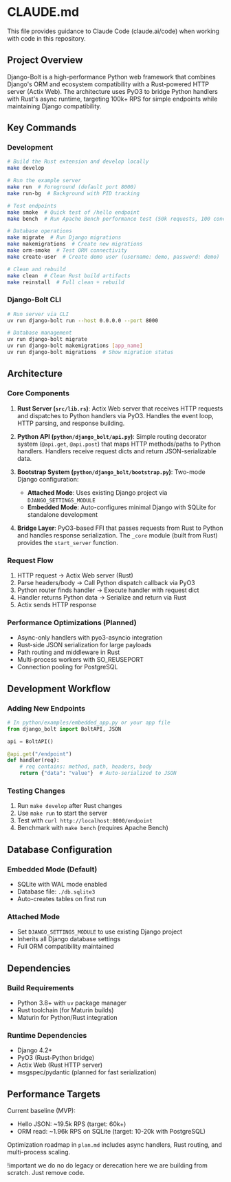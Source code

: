 # CLAUDE.md

This file provides guidance to Claude Code (claude.ai/code) when working with code in this repository.

## Project Overview

Django-Bolt is a high-performance Python web framework that combines Django's ORM and ecosystem compatibility with a Rust-powered HTTP server (Actix Web). The architecture uses PyO3 to bridge Python handlers with Rust's async runtime, targeting 100k+ RPS for simple endpoints while maintaining Django compatibility.

## Key Commands

### Development

```bash
# Build the Rust extension and develop locally
make develop

# Run the example server
make run  # Foreground (default port 8000)
make run-bg  # Background with PID tracking

# Test endpoints
make smoke  # Quick test of /hello endpoint
make bench  # Run Apache Bench performance test (50k requests, 100 concurrent)

# Database operations
make migrate  # Run Django migrations
make makemigrations  # Create new migrations
make orm-smoke  # Test ORM connectivity
make create-user  # Create demo user (username: demo, password: demo)

# Clean and rebuild
make clean  # Clean Rust build artifacts
make reinstall  # Full clean + rebuild
```

### Django-Bolt CLI

```bash
# Run server via CLI
uv run django-bolt run --host 0.0.0.0 --port 8000

# Database management
uv run django-bolt migrate
uv run django-bolt makemigrations [app_name]
uv run django-bolt migrations  # Show migration status
```

## Architecture

### Core Components

1. **Rust Server (`src/lib.rs`)**: Actix Web server that receives HTTP requests and dispatches to Python handlers via PyO3. Handles the event loop, HTTP parsing, and response building.

2. **Python API (`python/django_bolt/api.py`)**: Simple routing decorator system (`@api.get`, `@api.post`) that maps HTTP methods/paths to Python handlers. Handlers receive request dicts and return JSON-serializable data.

3. **Bootstrap System (`python/django_bolt/bootstrap.py`)**: Two-mode Django configuration:

   - **Attached Mode**: Uses existing Django project via `DJANGO_SETTINGS_MODULE`
   - **Embedded Mode**: Auto-configures minimal Django with SQLite for standalone development

4. **Bridge Layer**: PyO3-based FFI that passes requests from Rust to Python and handles response serialization. The `_core` module (built from Rust) provides the `start_server` function.

### Request Flow

1. HTTP request → Actix Web server (Rust)
2. Parse headers/body → Call Python dispatch callback via PyO3
3. Python router finds handler → Execute handler with request dict
4. Handler returns Python data → Serialize and return via Rust
5. Actix sends HTTP response

### Performance Optimizations (Planned)

- Async-only handlers with pyo3-asyncio integration
- Rust-side JSON serialization for large payloads
- Path routing and middleware in Rust
- Multi-process workers with SO_REUSEPORT
- Connection pooling for PostgreSQL

## Development Workflow

### Adding New Endpoints

```python
# In python/examples/embedded_app.py or your app file
from django_bolt import BoltAPI, JSON

api = BoltAPI()

@api.get("/endpoint")
def handler(req):
    # req contains: method, path, headers, body
    return {"data": "value"}  # Auto-serialized to JSON
```

### Testing Changes

1. Run `make develop` after Rust changes
2. Use `make run` to start the server
3. Test with `curl http://localhost:8000/endpoint`
4. Benchmark with `make bench` (requires Apache Bench)

## Database Configuration

### Embedded Mode (Default)

- SQLite with WAL mode enabled
- Database file: `./db.sqlite3`
- Auto-creates tables on first run

### Attached Mode

- Set `DJANGO_SETTINGS_MODULE` to use existing Django project
- Inherits all Django database settings
- Full ORM compatibility maintained

## Dependencies

### Build Requirements

- Python 3.8+ with `uv` package manager
- Rust toolchain (for Maturin builds)
- Maturin for Python/Rust integration

### Runtime Dependencies

- Django 4.2+
- PyO3 (Rust-Python bridge)
- Actix Web (Rust HTTP server)
- msgspec/pydantic (planned for fast serialization)

## Performance Targets

Current baseline (MVP):

- Hello JSON: ~19.5k RPS (target: 60k+)
- ORM read: ~1.96k RPS on SQLite (target: 10-20k with PostgreSQL)

Optimization roadmap in `plan.md` includes async handlers, Rust routing, and multi-process scaling.

!important we do no do legacy or derecation here we are building from scratch. Just remove code.
